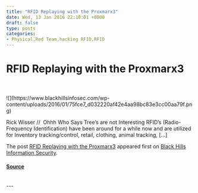 ```yaml
---
title: "RFID Replaying with the Proxmarx3"
date: Wed, 13 Jan 2016 22:10:01 +0000
draft: false
type: posts
categories: 
- Physical,Red Team,hacking RFID,RFID
---
```

# RFID Replaying with the Proxmarx3

<br/>

<br/>
![](https://www.blackhillsinfosec.com/wp-content/uploads/2016/01/75fce7_d032220af42e4aa98bc83e3cc00aa79f.png)

Rick Wisser //  Ohhh Who Says Tree’s are not Interesting RFID’s (Radio-Frequency Identification) have been around for a while now and are utilized for Inventory tracking/control, retail, clothing, animal tracking, \[…\]

The post [RFID Replaying with the Proxmarx3](https://www.blackhillsinfosec.com/rfid-replaying-with-the-proxmarx3/) appeared first on [Black Hills Information Security](https://www.blackhillsinfosec.com).

#### [Source](https://www.blackhillsinfosec.com/rfid-replaying-with-the-proxmarx3/)

<br/>
---
